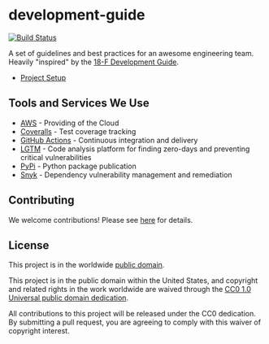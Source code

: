# development-guide #

[![Build Status](https://travis-ci.com/cisagov/development-guide.svg?branch=develop)](https://travis-ci.com/cisagov/development-guide)

A set of guidelines and best practices for an awesome engineering team.
Heavily "inspired" by the
[18-F Development Guide](https://github.com/18f/development-guide).

* [Project Setup](/project_setup)

## Tools and Services We Use ##

* [AWS](https://aws.amazon.com) - Providing of the Cloud
* [Coveralls](https://coveralls.io/github/cisagov) - Test coverage tracking
* [GitHub Actions](https://github.com/features/actions) - Continuous integration and delivery
* [LGTM](https://lgtm.com/search?q=cisagov) - Code analysis platform for
  finding zero-days and preventing critical vulnerabilities
* [PyPi](https://pypi.org/search/?q=cisagov) - Python package publication
* [Snyk](https://app.snyk.io/org/cisagov) - Dependency vulnerability management
  and remediation

## Contributing ##

We welcome contributions!  Please see [here](CONTRIBUTING.md) for
details.

## License ##

This project is in the worldwide [public domain](LICENSE.md).

This project is in the public domain within the United States, and
copyright and related rights in the work worldwide are waived through
the [CC0 1.0 Universal public domain
dedication](https://creativecommons.org/publicdomain/zero/1.0/).

All contributions to this project will be released under the CC0
dedication. By submitting a pull request, you are agreeing to comply
with this waiver of copyright interest.
